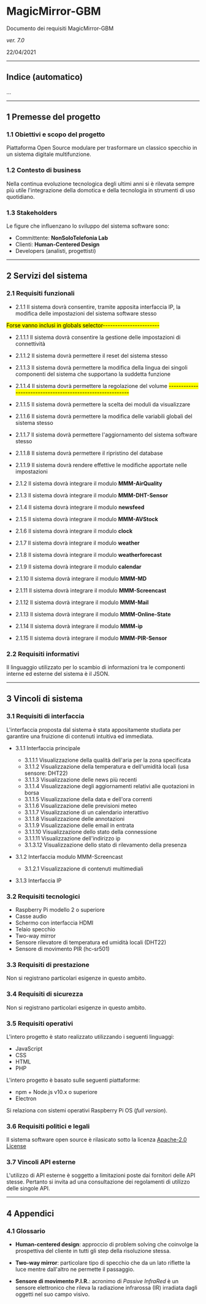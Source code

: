 # MagicMirror-GBM

Documento dei requisiti MagicMirror-GBM

*ver. 7.0* 

22/04/2021

---

## Indice (automatico)

...

---

## 1 Premesse del progetto

### 1.1 Obiettivi e scopo del progetto

Piattaforma Open Source modulare per trasformare un classico specchio in un sistema digitale multifunzione.

### 1.2 Contesto di business

Nella continua evoluzione tecnologica degli ultimi anni si è rilevata sempre più utile l'integrazione della domotica e della tecnologia in strumenti di uso quotidiano.

### 1.3 Stakeholders

Le figure che influenzano lo sviluppo del sistema software sono:

- Committente: **NonSoloTelefonia Lab**
- Clienti: **Human-Centered Design**
- Developers (analisti, progettisti)

---

## 2 Servizi del sistema

### 2.1 Requisiti funzionali

- 2.1.1  Il sistema dovrà consentire, tramite apposita interfaccia IP, la modifica delle impostazioni del sistema software stesso 

<mark>Forse vanno inclusi in globals selector-----------------------</mark>
  - 2.1.1.1 Il sistema dovrà consentire la gestione delle impostazioni di connettività
  - 2.1.1.2 Il sistema dovrà permettere il reset del sistema stesso
  - 2.1.1.3  Il sistema dovrà permettere la modifica della lingua dei singoli componenti del sistema che supportano la suddetta funzione
  - 2.1.1.4 Il sistema dovrà permettere la regolazione del volume
 <mark>----------------------------------------------------------</mark>
  - 2.1.1.5 Il sistema dovrà permettere la scelta dei moduli da visualizzare
  - 2.1.1.6 Il sistema dovrà permettere la modifica delle variabili globali del sistema stesso
  - 2.1.1.7 Il sistema dovrà permettere l'aggiornamento del sistema software stesso
  - 2.1.1.8 Il sistema dovrà permettere il ripristino del database
  - 2.1.1.9 Il sistema dovrà rendere effettive le modifiche apportate nelle impostazioni
  
 

- 2.1.2 Il sistema dovrà integrare il modulo **MMM-AirQuality**
- 2.1.3 Il sistema dovrà integrare il modulo **MMM-DHT-Sensor**
- 2.1.4 Il sistema dovrà integrare il modulo **newsfeed**
- 2.1.5 Il sistema dovrà integrare il modulo **MMM-AVStock**
- 2.1.6 Il sistema dovrà integrare il modulo **clock**
- 2.1.7 Il sistema dovrà integrare il modulo **weather**
- 2.1.8 Il sistema dovrà integrare il modulo **weatherforecast**
- 2.1.9 Il sistema dovrà integrare il modulo **calendar**
- 2.1.10 Il sistema dovrà integrare il modulo **MMM-MD**
- 2.1.11 Il sistema dovrà integrare il modulo **MMM-Screencast**
- 2.1.12 Il sistema dovrà integrare il modulo **MMM-Mail**
- 2.1.13 Il sistema dovrà integrare il modulo **MMM-Online-State**
- 2.1.14 Il sistema dovrà integrare il modulo **MMM-ip**
- 2.1.15 Il sistema dovrà integrare il modulo **MMM-PIR-Sensor**

### 2.2 Requisiti informativi

Il linguaggio utilizzato per lo scambio di informazioni tra le componenti interne ed esterne del sistema è il JSON. 

---

## 3 Vincoli di sistema

### 3.1 Requisiti di interfaccia

L'interfaccia proposta dal sistema è stata appositamente studiata per garantire una fruizione di contenuti intuitiva ed immediata.

- 3.1.1 Interfaccia principale
  - 3.1.1.1 Visualizzazione della qualità dell'aria per la zona specificata
  - 3.1.1.2 Visualizzazione della temperatura e dell'umidità locali (usa sensore: DHT22)
  - 3.1.1.3 Visualizzazione delle news più recenti
  - 3.1.1.4 Visualizzazione degli aggiornamenti relativi alle quotazioni in borsa
  - 3.1.1.5 Visualizzazione della data e dell'ora correnti
  - 3.1.1.6 Visualizzazione delle previsioni meteo
  - 3.1.1.7 Visualizzazione di un calendario interattivo
  - 3.1.1.8 Visualizzazione delle annotazioni
  - 3.1.1.9 Visualizzazione delle email in entrata
  - 3.1.1.10 Visualizzazione dello stato della connessione
  - 3.1.1.11 Visualizzazione dell'indirizzo ip
  - 3.1.3.12 Visualizzazione dello stato di rilevamento della presenza

- 3.1.2 Interfaccia modulo MMM-Screencast
    - 3.1.2.1 Visualizzazione di contenuti multimediali

- 3.1.3 Interfaccia IP


### 3.2 Requisiti tecnologici
  
- Raspberry Pi modello 2 o superiore 
- Casse audio
- Schermo con interfaccia HDMI
- Telaio specchio
- Two-way mirror
- Sensore rilevatore di temperatura ed umidità locali (DHT22)
- Sensore di movimento PIR (hc-sr501)

### 3.3 Requisiti di prestazione
  
Non si registrano particolari esigenze in questo ambito.

### 3.4 Requisiti di sicurezza

Non si registrano particolari esigenze in questo ambito.

### 3.5 Requisiti operativi

L'intero progetto è stato realizzato utilizzando i seguenti linguaggi:

- JavaScript
- CSS
- HTML
- PHP

L'intero progetto è basato sulle seguenti piattaforme:

- npm + Node.js v10.x o superiore 
- Electron

Si relaziona con sistemi operativi Raspberry Pi OS (*full version*).

### 3.6 Requisiti politici e legali

Il sistema software open source è rilasicato sotto la licenza [Apache-2.0 License](https://github.com/AndreaGrandieri/MagicMirror-GBM/blob/main/LICENSE)


### 3.7 Vincoli API esterne

L'utilizzo di API esterne è soggetto a limitazioni poste dai fornitori delle API stesse. Pertanto si invita ad una consultazione dei regolamenti di utilizzo delle singole API. 

---

## 4 Appendici

### 4.1 Glossario

- **Human-centered design**: approccio di problem solving che coinvolge la prospettiva del cliente in tutti gli step della risoluzione stessa.
  
- **Two-way mirror**: particolare tipo di specchio che da un lato riflette la luce mentre dall'altro ne permette il passaggio.

- **Sensore di movimento P.I.R.**: acronimo di *Passive InfraRed* è un sensore elettronico che rileva la radiazione infrarossa (IR) irradiata dagli oggetti nel suo campo visivo.

